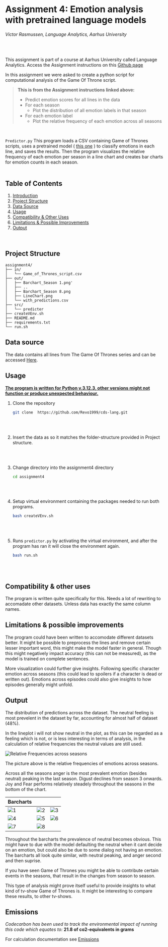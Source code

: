 # Assignment 4: Emotion analysis with pretrained language models


###### Victor Rasmussen, Language Analytics, Aarhus University 
<br>

This assignment is part of a course at Aarhus University called Language Analytics. Access the Assignment instructions on this [Github page](https://github.com/CDS-AU-DK/cds-language/tree/main/assignments/assignment4) 

In this assignment we were asked to create a python script for computational analysis of the Game Of Throne script.

> **This is from the Assignment instructions linked above:** <br>
>
> - Predict emotion scores for all lines in the data
> - For each season
>    - Plot the distribution of all emotion labels in that season
> - For each emotion label
>   - Plot the relative frequency of each emotion across all seasons

<br>

```Predictor.py``` This program loads a CSV containing Game of Thrones scripts, uses a pretrained model ( [this one](https://huggingface.co/j-hartmann/emotion-english-distilroberta-base) ) to classify emotions in each line, and saves the results. Then the program visualizes the relative frequency of each emotion per season in a line chart and creates bar charts for emotion counts in each season.
<br><br>

## Table of Contents

1. [Introduction](#assignment-4-emotion-analysis-with-pretrained-language-models)
2. [Project Structure](#project-structure)
3. [Data Source](#data-source)
4. [Usage](#usage)
5. [Compatibility & Other Uses](#compatibility--other-uses)
6. [Limitations & Possible Improvements](#limitations--possible-improvements)
7. [Output](#output)
<br>



## Project Structure

```
assignment4/
├── in/
│   └── Game_of_Thrones_script.csv
├── out/
│   ├── Barchart_Season 1.png'
│   ├── ..
│   ├── Barchart_Season 8.png
│   ├── LineChart.png
│   └── with_predictions.csv
├── src/
│   └── predicter
├── createVEnv.sh
├── README.md
├── requirements.txt
└── run.sh

```

## Data source

The data contains all lines from The Game Of Thrones series and can be accessed [Here](https://www.kaggle.com/datasets/albenft/game-of-thrones-script-all-seasons?select=Game_of_Thrones_Script.csv).


## Usage

**<u> The program is written for Python v.3.12.3, other versions might not function or produce unexpected behaviour. </u>**

1. Clone the repository

    ``` sh
    git clone  https://github.com/Revo1999/cds-lang.git
    ```

<br><br>

2. Insert the data as so it matches the folder-structure provided in Project structure.

<br><br>

3. Change directory into the assignment4 directory <br>
    ``` sh
    cd assignment4
    ```

    <br><br>

4. Setup virtual environment containing the packages needed to run both programs. <br>
    ``` sh
    bash createVEnv.sh
    ```

<br><br>

5. Runs ```predictor.py``` by activating the virtual environment, and after the program has ran it will close the environment again.<br>
    ``` sh
    bash run.sh
    ```

 <br><br>




## Compatibility & other uses

The program is written quite specifically for this. Needs a lot of rewriting to accomadate other datasets. Unless data has exactly the same column names.


## Limitations & possible improvements

The program could have been written to accomodate different datasets better. It might be possible to preprocess the lines and remove certain lesser important word, this might make the model faster in general. Though this might negatively impact accuracy (this can not be measured), as the model is trained on complete sentences.

More visualization could further give insights. Following specific character emotion across seasons (this could lead to spoilers if a character is dead or written out). Emotions across episodes could also give insights to how episodes generally might unfold.

## Output

The distribution of predictions across the dataset. The neutral feeling is most prevelent in the dataset by far, accounting for almost half of dataset (48%).


In the lineplot i will not show neutral in the plot, as this can be regarded as a feeling which is not, or is less interesting in terms of analysis, in the calculation of relative frequencies the neutral values are still used.

![Relative Frequencies across seasons](out/LineChart.png?raw=true)

The picture above is the relative frequencies of emotions across seasons.

Across all the seasons anger is the most prevalent emotion (besides neutral) peaking in the last season. Digust declines from season 3 onwards. Joy and Fear performs relatively steadely throughout the seasons in the bottom of the chart.

| Barcharts |  |  |
|---------|---------|---------|
| ![1](https://github.com/Revo1999/cds-lang/blob/main/assignment4/out/BarChart_Season%201.png?raw=true) | ![2](https://github.com/Revo1999/cds-lang/blob/main/assignment4/out/BarChart_Season%202.png?raw=true) | ![3](https://github.com/Revo1999/cds-lang/blob/main/assignment4/out/BarChart_Season%203.png?raw=true) |
| ![4](https://github.com/Revo1999/cds-lang/blob/main/assignment4/out/BarChart_Season%204.png?raw=true) | ![5](https://github.com/Revo1999/cds-lang/blob/main/assignment4/out/BarChart_Season%205.png?raw=true) | ![6](https://github.com/Revo1999/cds-lang/blob/main/assignment4/out/BarChart_Season%206.png?raw=true) |
| ![7](https://github.com/Revo1999/cds-lang/blob/main/assignment4/out/BarChart_Season%207.png?raw=true) | ![8](https://github.com/Revo1999/cds-lang/blob/main/assignment4/out/BarChart_Season%208.png?raw=true) |         |


Throughout the barcharts the prevalence of neutral becomes obvious. This might have to due with the model defaulting the neutral when it cant decide on an emotion, but could also be due to some dialog not having an emotion. The barcharts all look quite similar, with neutral peaking, and anger second and then suprise.

If you have seen Game of Thrones you might be able to contribute certain events in the seasons, that result in the changes from season to season.

This type of analysis might prove itself useful to provide insights to what kind of tv-show Game of Thrones is. It might be interesting to compare these results, to other tv-shows.


## Emissions

*Codecarbon has been used to track the environmental impact of running this code which equates to:* **21.8 of co2-equivalents in grams**

For calculation documentation see [Emissions](https://github.com/Revo1999/cds-lang/tree/main/emissions)

<br><br><br><br>
